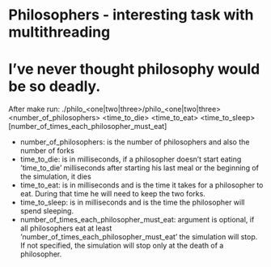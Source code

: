 # Philosophers - interesting task with multithreading
# I’ve never thought philosophy would be so deadly.

After make run:
./philo_<one|two|three>/philo_<one|two|three> <number_of_philosophers> <time_to_die> <time_to_eat> <time_to_sleep> [number_of_times_each_philosopher_must_eat]

- number_of_philosophers: is the number of philosophers and also the number
of forks
- time_to_die: is in milliseconds, if a philosopher doesn’t start eating ’time_to_die’
milliseconds after starting his last meal or the beginning of the simulation, it dies
- time_to_eat: is in milliseconds and is the time it takes for a philosopher to
eat. During that time he will need to keep the two forks.
- time_to_sleep: is in milliseconds and is the time the philosopher will spend
sleeping.
- number_of_times_each_philosopher_must_eat: argument is optional, if all
philosophers eat at least ’number_of_times_each_philosopher_must_eat’ the
simulation will stop. If not specified, the simulation will stop only at the death
of a philosopher.
